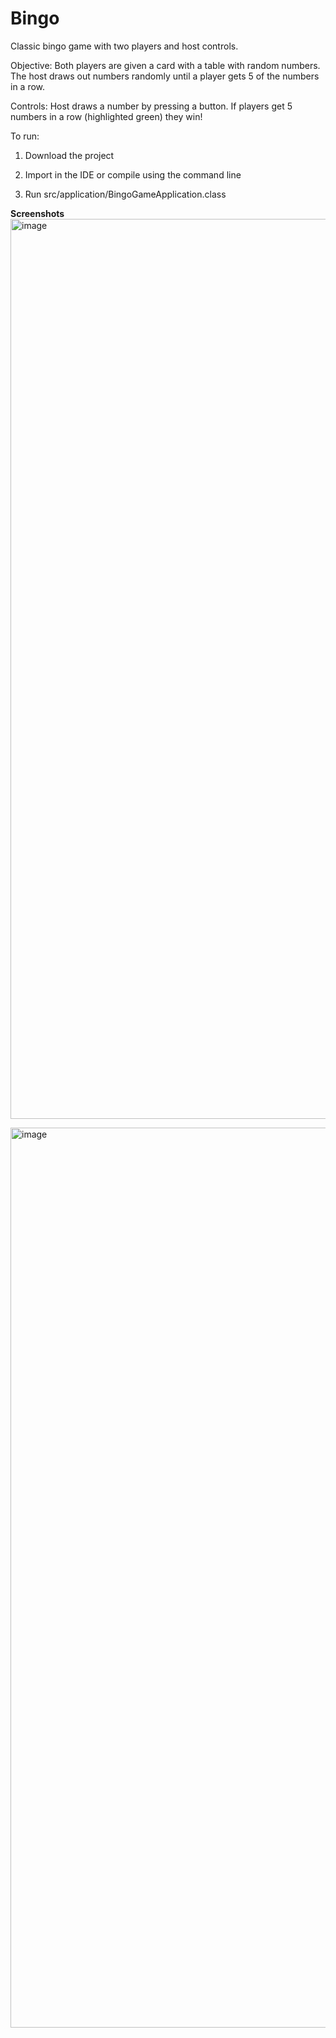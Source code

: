 # Bingo
Classic bingo game with two players and host controls. 

Objective: Both players are given a card with a table with random numbers. The host draws out numbers randomly until a player gets 5 of the numbers in a row. 

Controls: Host draws a number by pressing a button. If players get 5 numbers in a row (highlighted green) they win!

To run:
    
  1. Download the project
    
  2. Import in the IDE or compile using the command line
    
  3. Run src/application/BingoGameApplication.class

**Screenshots**
<img width="1440" alt="image" src="https://user-images.githubusercontent.com/92695424/147415768-05f0870f-d3d5-41c1-8f6a-3352aaec873d.png">

<img width="1440" alt="image" src="https://user-images.githubusercontent.com/92695424/147415799-5a3ef6b6-b127-4f74-af66-806e535ac5cb.png">
